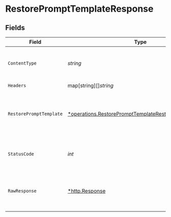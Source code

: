 # RestorePromptTemplateResponse


## Fields

| Field                                                                                                                                  | Type                                                                                                                                   | Required                                                                                                                               | Description                                                                                                                            | Example                                                                                                                                |
| -------------------------------------------------------------------------------------------------------------------------------------- | -------------------------------------------------------------------------------------------------------------------------------------- | -------------------------------------------------------------------------------------------------------------------------------------- | -------------------------------------------------------------------------------------------------------------------------------------- | -------------------------------------------------------------------------------------------------------------------------------------- |
| `ContentType`                                                                                                                          | *string*                                                                                                                               | :heavy_check_mark:                                                                                                                     | HTTP response content type for this operation                                                                                          |                                                                                                                                        |
| `Headers`                                                                                                                              | map[string][]*string*                                                                                                                  | :heavy_check_mark:                                                                                                                     | N/A                                                                                                                                    |                                                                                                                                        |
| `RestorePromptTemplate`                                                                                                                | [*operations.RestorePromptTemplateRestorePromptTemplate](../../../pkg/models/operations/restoreprompttemplaterestoreprompttemplate.md) | :heavy_minus_sign:                                                                                                                     | OK                                                                                                                                     | {<br/>"status": "success",<br/>"message": "Restored Successfully"<br/>}                                                                |
| `StatusCode`                                                                                                                           | *int*                                                                                                                                  | :heavy_check_mark:                                                                                                                     | HTTP response status code for this operation                                                                                           |                                                                                                                                        |
| `RawResponse`                                                                                                                          | [*http.Response](https://pkg.go.dev/net/http#Response)                                                                                 | :heavy_check_mark:                                                                                                                     | Raw HTTP response; suitable for custom response parsing                                                                                |                                                                                                                                        |